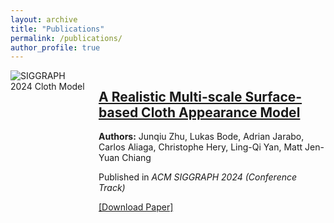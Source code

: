 ```yaml
---
layout: archive
title: "Publications"
permalink: /publications/
author_profile: true
---
```


<div class="row" style="display: flex; align-items: flex-start; margin-bottom: 20px;">
  <!-- 图片显示在左边，占1/4宽度 -->
  <div class="col-md-3" style="flex: 1; margin-right: 20px;">
    <img src="{{ '/imgs/sig24.jpg' | prepend: base_path }}" alt="SIGGRAPH 2024 Cloth Model" style="max-width: 100%; height: auto;">
  </div>
  
  <!-- 论文信息显示在右边，占3/4宽度 -->
  <div class="col-md-9" style="flex: 3;">
    <h2 class="archive__item-title" itemprop="headline">
      <a href="https://sites.cs.ucsb.edu/~lingqi/publications/paper_sig24cloth.pdf" target="_blank">
        A Realistic Multi-scale Surface-based Cloth Appearance Model
      </a>
    </h2>
    <p>
      <strong>Authors:</strong> Junqiu Zhu, Lukas Bode, Adrian Jarabo, Carlos Aliaga, Christophe Hery, Ling-Qi Yan, Matt Jen-Yuan Chiang
    </p>
    <p>Published in <i>ACM SIGGRAPH 2024 (Conference Track)</i></p>
    <p><a href="https://sites.cs.ucsb.edu/~lingqi/publications/paper_sig24cloth.pdf" target="_blank">[Download Paper]</a></p>
    
  </div>
</div>
